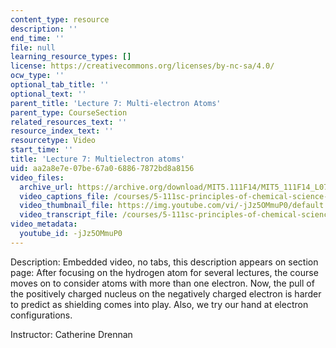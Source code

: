 ```yaml
---
content_type: resource
description: ''
end_time: ''
file: null
learning_resource_types: []
license: https://creativecommons.org/licenses/by-nc-sa/4.0/
ocw_type: ''
optional_tab_title: ''
optional_text: ''
parent_title: 'Lecture 7: Multi-electron Atoms'
parent_type: CourseSection
related_resources_text: ''
resource_index_text: ''
resourcetype: Video
start_time: ''
title: 'Lecture 7: Multielectron atoms'
uid: aa2a8e7e-07be-67a0-6886-7872bd8a8156
video_files:
  archive_url: https://archive.org/download/MIT5.111F14/MIT5_111F14_L07_300k.mp4
  video_captions_file: /courses/5-111sc-principles-of-chemical-science-fall-2014/05b3a9fed0ec58288b33d4a9ff68a8b4_-jJz5OMmuP0.vtt
  video_thumbnail_file: https://img.youtube.com/vi/-jJz5OMmuP0/default.jpg
  video_transcript_file: /courses/5-111sc-principles-of-chemical-science-fall-2014/7feeca142ed80e5aa65794a41ce4b0ce_-jJz5OMmuP0.pdf
video_metadata:
  youtube_id: -jJz5OMmuP0
---
```


Description: Embedded video, no tabs, this description appears on section page: After focusing on the hydrogen atom for several lectures, the course moves on to consider atoms with more than one electron. Now, the pull of the positively charged nucleus on the negatively charged electron is harder to predict as shielding comes into play. Also, we try our hand at electron configurations.

Instructor: Catherine Drennan

